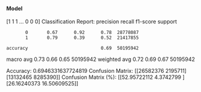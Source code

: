 #### Model
[1 1 1 ... 0 0 0]
Classification Report:
              precision    recall  f1-score   support

           0       0.67      0.92      0.78  28778087
           1       0.79      0.39      0.52  21417855

    accuracy                           0.69  50195942
   macro avg       0.73      0.66      0.65  50195942
weighted avg       0.72      0.69      0.67  50195942

Accuracy: 0.6946331637724819
Confusion Matrix:
[[26582376  2195711]
 [13132465  8285390]]
Confusion Matrix (%):
[[52.95722112  4.3742799 ]
 [26.16240373 16.50609525]]
